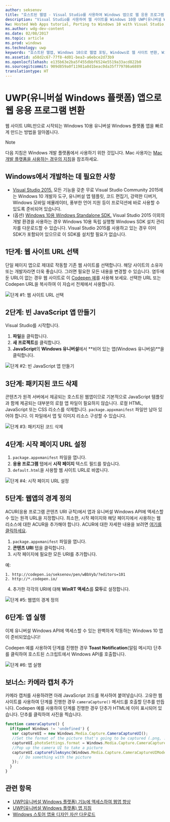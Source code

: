 ```yaml
---
author: seksenov
title: "호스트된 웹앱 - Visual Studio를 사용하여 Windows 앱으로 웹 응용 프로그램 변환"
description: "Visual Studio를 사용하여 웹 사이트를 Windows 10용 UWP(유니버설 Windows 플랫폼) 앱으로 변환합니다."
kw: Hosted Web Apps tutorial, Porting to Windows 10 with Visual Studio, How to convert website to Windows, How to add website to Windows Store, Packaging web application for Microsoft Store, Test Windows 10 native features and runtime APIs with CodePen, How to use Windows Cortana Live Tiles Built-in Camera on my Website with remote JavaScript
ms.author: wdg-dev-content
ms.date: 02/08/2017
ms.topic: article
ms.prod: windows
ms.technology: uwp
keywords: "호스트된 웹앱, Windows 10으로 웹앱 포팅, Windows로 웹 사이트 변환, Windows 스토어를 위한 웹앱 패키징"
ms.assetid: a58d2c67-77f8-4d01-bea3-a6ebce2d73b9
ms.openlocfilehash: e135b63e2ba5f455dbbf6524e5519a33acd822b0
ms.sourcegitcommit: 909d859a0f11981a8d1beac0da35f779786a6889
translationtype: HT
---
```

# <a name="convert-your-web-application-to-a-universal-windows-platform-uwp-app"></a>UWP(유니버설 Windows 플랫폼) 앱으로 웹 응용 프로그램 변환

웹 사이트 URL만으로 시작되는 Windows 10용 유니버설 Windows 플랫폼 앱을 빠르게 만드는 방법을 알아봅니다. 

> [!NOTE]
> 다음 지침은 Windows 개발 플랫폼에서 사용하기 위한 것입니다. Mac 사용자는 [Mac 개발 플랫폼을 사용하는 경우의 지침](./hwa-create-mac.md)을 참조하세요.

## <a name="what-you-need-to-develop-on-windows"></a>Windows에서 개발하는 데 필요한 사항

- [Visual Studio 2015.](https://www.visualstudio.com/) 모든 기능을 갖춘 무료 Visual Studio Community 2015에는 Windows 10 개발자 도구, 유니버설 앱 템플릿, 코드 편집기, 강력한 디버거, Windows 모바일 에뮬레이터, 풍부한 언어 지원 등이 프로덕션에 바로 사용할 수 있도록 준비되어 있습니다.
- (옵션) [Windows 10용 Windows Standalone SDK.](https://dev.windows.com/downloads/windows-10-sdk) Visual Studio 2015 이외의 개발 환경을 사용하는 경우 Windows 10용 독립 실행형 Windows SDK 설치 관리자를 다운로드할 수 있습니다. Visual Studio 2015를 사용하고 있는 경우 이미 SDK가 포함되어 있으므로 이 SDK를 설치할 필요가 없습니다.

## <a name="step-1-pick-a-website-url"></a>1단계: 웹 사이트 URL 선택
단일 페이지 앱으로 제대로 작동할 기존 웹 사이트를 선택합니다. 해당 사이트의 소유자 또는 개발자라면 더욱 좋습니다. 그러면 필요한 모든 내용을 변경할 수 있습니다. 염두에 둔 URL이 없는 경우 웹 사이트로 이 [Codepen 예](http://codepen.io/seksenov/pen/wBbVyb/?editors=101)를 사용해 보세요. 선택한 URL 또는 Codepen URL을 복사하여 이 자습서 전체에서 사용합니다. 

![단계 #1: 웹 사이트 URL 선택](images/hwa-to-uwp/windows_step1.png)

## <a name="step-2-create-a-blank-javascript-app"></a>2단계: 빈 JavaScript 앱 만들기

Visual Studio를 시작합니다.
1. **파일**을 클릭합니다.
2. **새 프로젝트**를 클릭합니다.
3. **JavaScript**의 **Windows 유니버설**에서 **비어 있는 앱(Windows 유니버설)**을 클릭합니다.

![단계 #2: 빈 JavaScript 앱 만들기](images/hwa-to-uwp/windows_step2.png)

## <a name="step-3-delete-any-packaged-code"></a>3단계: 패키지된 코드 삭제

콘텐츠가 원격 서버에서 제공되는 호스트된 웹앱이므로 기본적으로 JavaScript 템플릿과 함께 제공되는 대부분의 로컬 앱 파일이 필요하지 않습니다. 로컬 HTML, JavaScript 또는 CSS 리소스를 삭제합니다. `package.appxmanifest` 파일만 남아 있어야 합니다. 이 파일에서 앱 및 이미지 리소스 구성할 수 있습니다.

![단계 #3: 패키지된 코드 삭제](images/hwa-to-uwp/windows_step3.png)

## <a name="step-4-set-the-start-page-url"></a>4단계: 시작 페이지 URL 설정

1. `package.appxmanifest` 파일을 엽니다.
2. **응용 프로그램** 탭에서 **시작 페이지** 텍스트 필드를 찾습니다.
3. `default.html`을 사용할 웹 사이트 URL로 바꿉니다.

![단계 #4: 시작 페이지 URL 설정](images/hwa-to-uwp/windows_step4.png)

## <a name="step-5-define-the-boundaries-of-your-web-app"></a>5단계: 웹앱의 경계 정의

ACUR(응용 프로그램 콘텐츠 URI 규칙)에서 앱과 유니버설 Windows API에 액세스할 수 있는 원격 URL을 지정합니다. 최소한, 시작 페이지와 해당 페이지에서 사용하는 웹 리소스에 대한 ACUR을 추가해야 합니다. ACUR에 대한 자세한 내용을 보려면 [여기를 클릭하세요](./hwa-access-features.md).
1. `package.appxmanifest` 파일을 엽니다.
2. **콘텐츠 URI** 탭을 클릭합니다.
3. 시작 페이지에 필요한 모든 URI를 추가합니다.

예:
```
1. http://codepen.io/seksenov/pen/wBbVyb/?editors=101
2. http://*.codepen.io/
```
4. 추가한 각각의 URI에 대해 **WinRT 액세스**를 **모두**로 설정합니다.

![단계 #5: 웹앱의 경계 정의](images/hwa-to-uwp/windows_step5.png)

## <a name="step-6-run-your-app"></a>6단계: 앱 실행

이제 유니버설 Windows API에 액세스할 수 있는 완벽하게 작동하는 Windows 10 앱이 준비되었습니다!

Codepen 예를 사용하여 단계를 진행한 경우 **Toast Notification**(알림 메시지) 단추를 클릭하여 호스트된 스크립트에서 Windows API를 호출합니다.

![단계 #6: 앱 실행](images/hwa-to-uwp/windows_step6.png)

## <a name="bonus-add-camera-capture"></a>보너스: 카메라 캡처 추가

카메라 캡처를 사용하려면 아래 JavaScript 코드를 복사하여 붙여넣습니다. 고유한 웹 사이트를 사용하여 단계를 진행한 경우 `cameraCapture()` 메서드를 호출할 단추를 만듭니다. Codepen 예를 사용하여 단계를 진행한 경우 단추가 HTML에 이미 표시되어 있습니다. 단추를 클릭하여 사진을 찍습니다.

```JavaScript
function cameraCapture() {
  if(typeof Windows != 'undefined') {
   var captureUI = new Windows.Media.Capture.CameraCaptureUI();
   //Set the format of the picture that's going to be captured (.png, .jpg, ...)
   captureUI.photoSettings.format = Windows.Media.Capture.CameraCaptureUIPhotoFormat.png;
   //Pop up the camera UI to take a picture
   captureUI.captureFileAsync(Windows.Media.Capture.CameraCaptureUIMode.photo).then(function (capturedItem) {
      // Do something with the picture
   });
  }
}
```

## <a name="related-topics"></a>관련 항목

- [UWP(유니버설 Windows 플랫폼) 기능에 액세스하여 웹앱 향상](hwa-access-features.md)
- [UWP(유니버설 Windows 플랫폼) 앱 지침](http://go.microsoft.com/fwlink/p/?LinkID=397871)
- [Windows 스토어 앱용 디자인 자산 다운로드](https://msdn.microsoft.com/library/windows/apps/xaml/bg125377.aspx)
